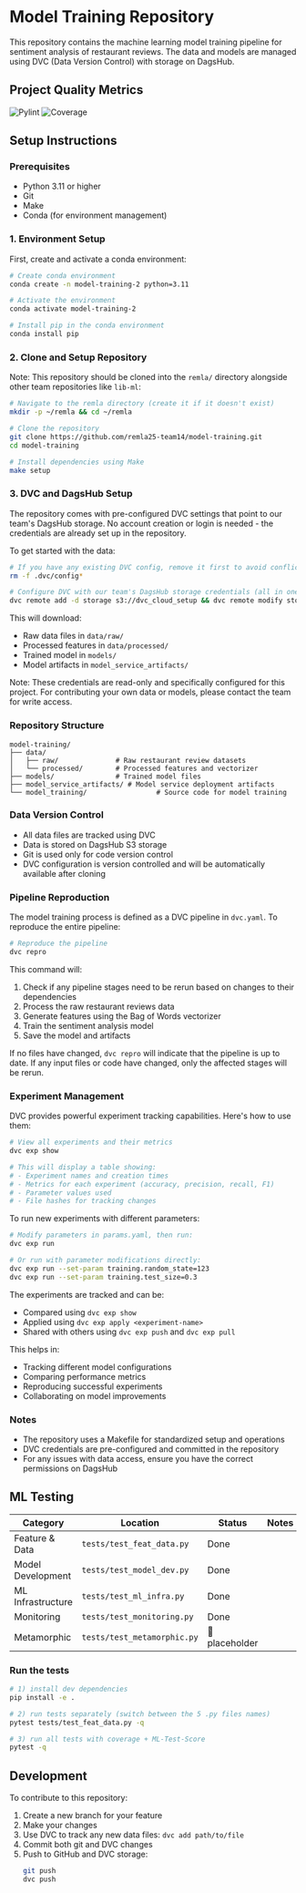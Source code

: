 # Model Training Repository

This repository contains the machine learning model training pipeline for sentiment analysis of restaurant reviews. The data and models are managed using DVC (Data Version Control) with storage on DagsHub.

## Project Quality Metrics

![Pylint](https://img.shields.io/badge/pylint-9.2/10-green)
![Coverage](https://img.shields.io/badge/coverage-N/A-lightgrey)

## Setup Instructions

### Prerequisites
- Python 3.11 or higher
- Git
- Make
- Conda (for environment management)

### 1. Environment Setup
First, create and activate a conda environment:

```bash
# Create conda environment
conda create -n model-training-2 python=3.11

# Activate the environment
conda activate model-training-2

# Install pip in the conda environment
conda install pip
```

### 2. Clone and Setup Repository
Note: This repository should be cloned into the `remla/` directory alongside other team repositories like `lib-ml`:

```bash
# Navigate to the remla directory (create it if it doesn't exist)
mkdir -p ~/remla && cd ~/remla

# Clone the repository
git clone https://github.com/remla25-team14/model-training.git
cd model-training

# Install dependencies using Make
make setup
```

### 3. DVC and DagsHub Setup
The repository comes with pre-configured DVC settings that point to our team's DagsHub storage. No account creation or login is needed - the credentials are already set up in the repository.

To get started with the data:

```bash
# If you have any existing DVC config, remove it first to avoid conflicts
rm -f .dvc/config*

# Configure DVC with our team's DagsHub storage credentials (all in one command)
dvc remote add -d storage s3://dvc_cloud_setup && dvc remote modify storage endpointurl https://dagshub.com/api/v1/repo-buckets/s3/s.hakimi && dvc remote modify storage access_key_id 04dc266bcc211e1d07d5fdfa4f9c999979cf7bb3 && dvc remote modify storage secret_access_key 04dc266bcc211e1d07d5fdfa4f9c999979cf7bb3 && dvc remote modify storage region us-east-1 && dvc pull
```

This will download:
- Raw data files in `data/raw/`
- Processed features in `data/processed/`
- Trained model in `models/`
- Model artifacts in `model_service_artifacts/`

Note: These credentials are read-only and specifically configured for this project. For contributing your own data or models, please contact the team for write access.

### Repository Structure
```
model-training/
├── data/
│   ├── raw/              # Raw restaurant review datasets
│   └── processed/        # Processed features and vectorizer
├── models/               # Trained model files
├── model_service_artifacts/ # Model service deployment artifacts
└── model_training/                 # Source code for model training
```

### Data Version Control
- All data files are tracked using DVC
- Data is stored on DagsHub S3 storage
- Git is used only for code version control
- DVC configuration is version controlled and will be automatically available after cloning

### Pipeline Reproduction
The model training process is defined as a DVC pipeline in `dvc.yaml`. To reproduce the entire pipeline:

```bash
# Reproduce the pipeline
dvc repro
```

This command will:
1. Check if any pipeline stages need to be rerun based on changes to their dependencies
2. Process the raw restaurant reviews data
3. Generate features using the Bag of Words vectorizer
4. Train the sentiment analysis model
5. Save the model and artifacts

If no files have changed, `dvc repro` will indicate that the pipeline is up to date. If any input files or code have changed, only the affected stages will be rerun.

### Experiment Management
DVC provides powerful experiment tracking capabilities. Here's how to use them:

```bash
# View all experiments and their metrics
dvc exp show

# This will display a table showing:
# - Experiment names and creation times
# - Metrics for each experiment (accuracy, precision, recall, F1)
# - Parameter values used
# - File hashes for tracking changes
```

To run new experiments with different parameters:

```bash
# Modify parameters in params.yaml, then run:
dvc exp run

# Or run with parameter modifications directly:
dvc exp run --set-param training.random_state=123
dvc exp run --set-param training.test_size=0.3
```

The experiments are tracked and can be:
- Compared using `dvc exp show`
- Applied using `dvc exp apply <experiment-name>`
- Shared with others using `dvc exp push` and `dvc exp pull`

This helps in:
- Tracking different model configurations
- Comparing performance metrics
- Reproducing successful experiments
- Collaborating on model improvements

### Notes
- The repository uses a Makefile for standardized setup and operations
- DVC credentials are pre-configured and committed in the repository
- For any issues with data access, ensure you have the correct permissions on DagsHub

## ML Testing

| Category          | Location               | Status         | Notes |
|-------------------|------------------------|----------------|-------|
| Feature & Data    | `tests/test_feat_data.py` | Done           |
| Model Development | `tests/test_model_dev.py` | Done           |
| ML Infrastructure | `tests/test_ml_infra.py` | Done           |
| Monitoring        | `tests/test_monitoring.py` | Done           |
| Metamorphic       | `tests/test_metamorphic.py` | 🚧 placeholder |

### Run the tests
```bash
# 1) install dev dependencies
pip install -e .

# 2) run tests separately (switch between the 5 .py files names)
pytest tests/test_feat_data.py -q

# 3) run all tests with coverage + ML-Test-Score
pytest -q
```

## Development

To contribute to this repository:
1. Create a new branch for your feature
2. Make your changes
3. Use DVC to track any new data files: `dvc add path/to/file`
4. Commit both git and DVC changes
5. Push to GitHub and DVC storage:
   ```bash
   git push
   dvc push
   ```
